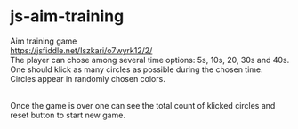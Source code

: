 # js-aim-training
Aim training game
<br>
https://jsfiddle.net/Iszkari/o7wyrk12/2/
<br>
The player can chose among several time options: 5s, 10s, 20, 30s and 40s. <br>
One should klick as many circles as possible during the chosen time. <br>
Circles appear in randomly chosen colors.<br><br>

Once the game is over one can see the total count of klicked circles and reset button to start new game.
